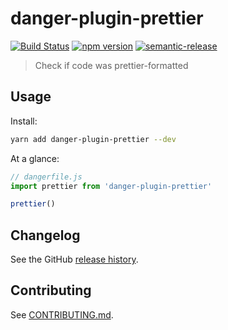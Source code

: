# danger-plugin-prettier

[![Build Status](https://travis-ci.org/kosciak9/danger-plugin-prettier.svg?branch=master)](https://travis-ci.org/kosciak9/danger-plugin-prettier)
[![npm version](https://badge.fury.io/js/danger-plugin-prettier.svg)](https://badge.fury.io/js/danger-plugin-prettier)
[![semantic-release](https://img.shields.io/badge/%20%20%F0%9F%93%A6%F0%9F%9A%80-semantic--release-e10079.svg)](https://github.com/semantic-release/semantic-release)

> Check if code was prettier-formatted

## Usage

Install:

```sh
yarn add danger-plugin-prettier --dev
```

At a glance:

```js
// dangerfile.js
import prettier from 'danger-plugin-prettier'

prettier()
```
## Changelog

See the GitHub [release history](https://github.com/kosciak9/danger-plugin-prettier/releases).

## Contributing

See [CONTRIBUTING.md](CONTRIBUTING.md).
